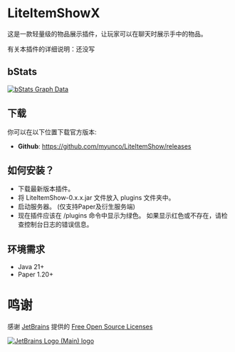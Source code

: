 # LiteItemShowX
这是一款轻量级的物品展示插件，让玩家可以在聊天时展示手中的物品。

有关本插件的详细说明：还没写

bStats
---
[![bStats Graph Data](https://bstats.org/signatures/bukkit/LiteItemShow.svg)](https://bstats.org/plugin/bukkit/LiteItemShow)

下载
---
你可以在以下位置下载官方版本:
- **Github**: https://github.com/myunco/LiteItemShow/releases

如何安装？
---
* 下载最新版本插件。
* 将 LiteItemShow-0.x.x.jar 文件放入 plugins 文件夹中。
* 启动服务器。 (仅支持Paper及衍生服务端)
* 现在插件应该在 /plugins 命令中显示为绿色。 如果显示红色或不存在，请检查控制台日志的错误信息。

环境需求
---
* Java 21+
* Paper 1.20+

# 鸣谢
感谢 [JetBrains](https://www.jetbrains.com/?from=ServerMonitor) 提供的 [Free Open Source Licenses](https://jb.gg/OpenSourceSupport)

[![JetBrains Logo (Main) logo](https://resources.jetbrains.com/storage/products/company/brand/logos/jb_beam.svg)](https://www.jetbrains.com/?from=ServerMonitor)
